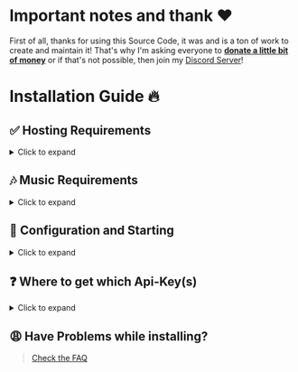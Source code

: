 # Important notes and thank ❤️

First of all, thanks for using this Source Code, it was and is a ton of work to create and maintain it!
That's why I'm asking everyone to [**donate a little bit of money**](https://saweria.co/RaffiDev) or if that's not possible, then join my [Discord Server](https://discord.gg/DcR5n6PTFf)!

# Installation Guide 🔥

## ✅ Hosting Requirements

<details>
  <summary>Click to expand</summary>

- [nodejs](https://nodejs.org) version 16.6 or higher, i recommend the latest STABLE version
- [python](https://python.org) version 3.8 or higher, to install the database `enmap` (better-sqlite3)

</details>

## 🎶 Music Requirements

<details>
  <summary>Click to expand</summary>

- To have your Bot able to play music, you need to connect it to a lavalink Station!\*
- There are many public ones out there for example lavalink.eu\*
  An example for a public configuration will be listed down below

1. Make sure `Java 11` is installed on your System!
   - [Click here for a Download for **Linux**](https://github.com/Tomato6966/Debian-Cheat-Sheet-Setup/wiki/3.5.2-java-11)
   - [Click here for a Download for **Windows**](https://downloads.milrato.eu/windows/java/jdk-11.0.11.exe) ​
2. Download [Lavalink.jar](https://github.com/freyacodes/Lavalink/releases/download/3.4/Lavalink.jar)
   - here is a direct link: https://github.com/freyacodes/Lavalink/releases/download/3.4/Lavalink.jar
   - if you are on linux do this: `wget https://github.com/freyacodes/Lavalink/releases/download/3.4/Lavalink.jar` (prep: `apt-get install -y wget`)
3. Download [application.yml](https://cdn.discordapp.com/attachments/734517910025928765/934084553751015475/application.yml)
   - Download my example, it's the configuration for the lavalink.jar file!
   - here is a direct link: https://cdn.discordapp.com/attachments/734517910025928765/934084553751015475/application.yml
   - if you are on linux do this: `wget https://cdn.discordapp.com/attachments/734517910025928765/934084553751015475/application.yml` (prep: `apt-get install -y wget`)
4. Now put application.yml and Lavalink.jar in the same folder and start it
   - To start lavalink type: `java -jar Lavalink.jar`
   - Make sure to keep your terminal Open!
   - If you want to use something like `npm i -g pm2` to host it without keeping your terminal open type: `pm2 start java -- -jar Lavalink.jar`
5. The settings like **password** in application.yml and **port** must be provided in the `botconfig/config.json` of the Bot
   - If you used the default settings, than no adjust ments are needed and it should look like this:
   ```json
   {
     "clientsettings": {
       "nodes": [
         {
           "host": "localhost",
           "port": 2333,
           "password": "youshallnotpass"
         }
       ]
     }
   }
   ```
6. You don't want to host your own Lavalink?
   - then use something like this:
   ```json
   {
     "clientsettings": {
       "nodes": [
         {
           "host": "node01.lavalink.eu",
           "port": 2333,
           "password": "Raccoon"
         }
       ]
     }
   }
   ```

</details>

## 🤖 Configuration and Starting

<details>
  <summary>Click to expand</summary>
 
 > *First i recommend using the .json Files, but if u want to have your API KEYS "hidden" aka more secure, you can also use `.env`, i created a `example.env` File which u should rename to `.env` and place in the keys etc. instead of in the config.json*
 
   1. Check `🎶 Music Requirements` that you started lavalink / use a valid public lavalink station
   2. Fill in all required data in `./botconfig/config.json` **NOTE:** *If you're on replit.com, it is exposed to everyone!(use .env instead)*
   3. Fill in all required data in the `.json` Files in `./social_log/` (`./social_log/streamconfig.json` & `./social_log/twitter.json`), if you want the SOCIAL LOGS to work! (the key `authToken` in streamconfig is not needed to be filled in!)
   4. You can adjust some settings in the other `./botconfig/*.json` Files, **BUT PLEASE __KEEP__ MY CREDITS & ADS!** This is the only way on how my hard work is "revenued"
   5. Now start the bot by typing opening a cmd in that folder and type: `node index.js` or `npm start`
     * If you don't want to keep the terminal open or if you're on linux, check out [pm2 (and my tutorial)](https://github.com/Tomato6966/Debian-Cheat-Sheet-Setup/wiki/4-pm2-tutorial) and type: `pm2 start --name Bot_Name index.js`
  
</details>

## ❓ Where to get which Api-Key(s)

<details>
  <summary>Click to expand</summary>

1. `./botconfig/config.json`
   - `token` you can get from: [discord-Developers](https://discord.com/developers/applications)
   - `memer_api` you can get from: [Meme-Development DC](https://discord.gg/Mc2FudJkgP)
   - `spotify.clientSecret` you can get from: [Spotify-Developer](https://developer.spotify.com)
   - `spotify.clientID` you can get from: [Spotify-Developer](https://developer.spotify.com)
2. `./social_log/streamconfig.json`
   - `twitch_clientID` you can get from: [Twitch-Developer](https://dev.twitch.tv/docs/api) ([developer-console](https://dev.twitch.tv/console))
   - `twitch_secret` you can get from: [Twitch-Developer](https://dev.twitch.tv/docs/api) ([developer-console](https://dev.twitch.tv/console))
   - `authToken` is not required to be filled in --> will be done automatically
3. `./social_log/twitter.json`
   - `consumer_key` you can get from: [twitter Developers](https://developer.twitter.com)
   - `consumer_secret` you can get from: [twitter Developers](https://developer.twitter.com)
   - `access_token` you can get from: [twitter Developers](https://developer.twitter.com)
   - `access_token_secret` you can get from: [twitter Developers](https://developer.twitter.com)

</details>

## 😩 Have Problems while installing?

> [Check the FAQ](https://github.com/Tomato6966/Multipurpose-discord-bot/wiki)
